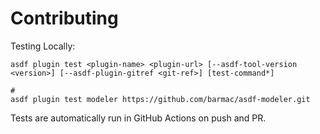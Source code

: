 # Contributing

Testing Locally:

```shell
asdf plugin test <plugin-name> <plugin-url> [--asdf-tool-version <version>] [--asdf-plugin-gitref <git-ref>] [test-command*]

#
asdf plugin test modeler https://github.com/barmac/asdf-modeler.git
```

Tests are automatically run in GitHub Actions on push and PR.
